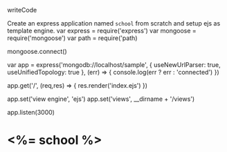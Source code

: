 writeCode

Create an express application named `school` from scratch and setup ejs as template engine.
var express = require('express')
var mongoose = require('mongoose')
var path = require('path)

mongoose.connect()

var app = express('mongodb://localhost/sample', {
useNewUrlParser: true, useUnifiedTopology: true
}, (err) => {
    console.log(err ? err : 'connected')
})

app.get('/', (req,res) => {
    res.render('index.ejs')
})

app.set('view engine', 'ejs')
app.set('views', __dirname + '/views')

app.listen(3000)

<h1><%= school %></h1>
